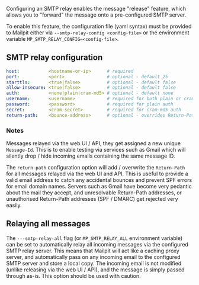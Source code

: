 Configuring an SMTP relay enables the message "release" feature, which allows you to "forward" the message onto a pre-configured SMTP server.

To enable this feature, the configuration file (yaml syntax) must be provided to Mailpit either via `--smtp-relay-config <config-file>` or the environment variable `MP_SMTP_RELAY_CONFIG=<config-file>`.

## SMTP relay configuration

```yaml
host:           <hostname-or-ip>      # required
port:           <port>                # optional - default 25
starttls:       <true|false>          # optional - default false
allow-insecure: <true|false>          # optional - default false
auth:           <none|plain|cram-md5> # optional - default none
username:       <username>            # required for both plain or cram-md5 auth
password:       <password>            # required for plain auth
secret:         <cram-secret>         # required for cram-md5 auth
return-path:    <bounce-address>      # optional - overrides Return-Path for all released emails
```

### Notes
Messages relayed via the web UI / API, they get assigned a new unique `Message-Id`. This is to enable testing via services such as Gmail which will silently drop / hide incoming emails containing the same message ID. 

The `return-path` configuration option will add / overwrite the `Return-Path` for all messages relayed via the web UI and API. This is useful to provide a valid email address to catch any accidental bounces and prevent SPF errors for email domain names. Servers such as Gmail have become very pedantic about the mail they accept, and unresolvable Return-Path addresses, or unauthorised Return-Path addresses (SPF / DMARC) get rejected very easily.


## Relaying all messages

The `---smtp-relay-all` flag (or `MP_SMTP_RELAY_ALL` environment variable) can be set to automatically relay all incoming messages via the configured SMTP relay server. This means that Mailpit will act like a caching proxy server, and automatically pass on any incoming email to the configured SMTP server and store a local copy. The incoming email is not modified (unlike releasing via the web UI / API), and the message is simply passed through as-is. This option should be used with caution.